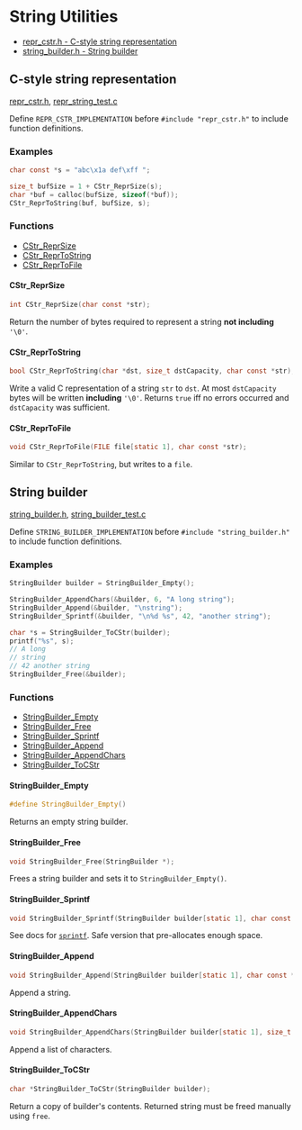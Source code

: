 # String Utilities

 * [repr_cstr.h - C-style string representation](#c-style-string-representation)
 * [string_builder.h - String builder](#string-builder)

## C-style string representation

[repr_cstr.h](repr_cstr.h), [repr_string_test.c](repr_string_test.c)

Define `REPR_CSTR_IMPLEMENTATION` before `#include "repr_cstr.h"` to 
include function definitions.

### Examples

```c
char const *s = "abc\x1a def\xff ";

size_t bufSize = 1 + CStr_ReprSize(s);
char *buf = calloc(bufSize, sizeof(*buf));
CStr_ReprToString(buf, bufSize, s);
```

### Functions

* [CStr_ReprSize](#cstr_reprsize)
* [CStr_ReprToString](#cstr_reprtostring)
* [CStr_ReprToFile](#cstr_reprtofile)

#### CStr_ReprSize
```c
int CStr_ReprSize(char const *str);
```
Return the number of bytes
required to represent a string **not including** `'\0'`.

#### CStr_ReprToString
```c
bool CStr_ReprToString(char *dst, size_t dstCapacity, char const *str);
```
Write a valid C representation of a string `str` to `dst`.
At most `dstCapacity` bytes will be written **including** `'\0'`.
Returns `true` iff no errors occurred and `dstCapacity` was sufficient.

#### CStr_ReprToFile
```c
void CStr_ReprToFile(FILE file[static 1], char const *str);
```
Similar to `CStr_ReprToString`, but writes to a `file`.

## String builder

[string_builder.h](string_builder.h), [string_builder_test.c](string_builder_test.c)

Define `STRING_BUILDER_IMPLEMENTATION` before `#include "string_builder.h"` to
include function definitions.

### Examples

```c
StringBuilder builder = StringBuilder_Empty();

StringBuilder_AppendChars(&builder, 6, "A long string");
StringBuilder_Append(&builder, "\nstring");
StringBuilder_Sprintf(&builder, "\n%d %s", 42, "another string");

char *s = StringBuilder_ToCStr(builder);
printf("%s", s);
// A long
// string
// 42 another string
StringBuilder_Free(&builder);
```

### Functions

* [StringBuilder_Empty](#stringbuilder_empty)
* [StringBuilder_Free](#stringbuilder_free)
* [StringBuilder_Sprintf](#stringbuilder_sprintf)
* [StringBuilder_Append](#stringbuilder_append)
* [StringBuilder_AppendChars](#stringbuilder_appendchars)
* [StringBuilder_ToCStr](#stringbuilder_tocstr)

#### StringBuilder_Empty
```c
#define StringBuilder_Empty()
```
Returns an empty string builder.

#### StringBuilder_Free
```c
void StringBuilder_Free(StringBuilder *);
```
Frees a string builder
and sets it to `StringBuilder_Empty()`.

#### StringBuilder_Sprintf
```c
void StringBuilder_Sprintf(StringBuilder builder[static 1], char const *format, ...);
```
See docs for [`sprintf`](https://linux.die.net/man/3/sprintf).
Safe version that pre-allocates enough space.

#### StringBuilder_Append
```c
void StringBuilder_Append(StringBuilder builder[static 1], char const *src);
```
Append a string.

#### StringBuilder_AppendChars
```c
void StringBuilder_AppendChars(StringBuilder builder[static 1], size_t count, char const src[static count]);
```
Append a list of characters.

#### StringBuilder_ToCStr
```c
char *StringBuilder_ToCStr(StringBuilder builder);
```
Return
a copy of builder's contents. Returned string must be freed manually
using `free`.
